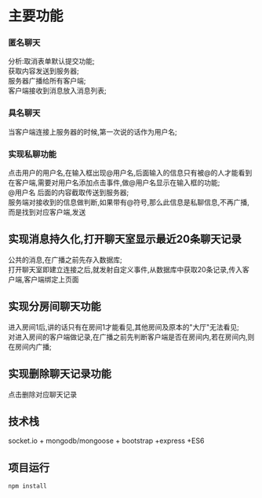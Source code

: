 # 主要功能
### 匿名聊天
分析:取消表单默认提交功能;   
获取内容发送到服务器;   
服务器广播给所有客户端;  
客户端接收到消息放入消息列表;
### 具名聊天
当客户端连接上服务器的时候,第一次说的话作为用户名;    
### 实现私聊功能
点击用户的用户名,在输入框出现@用户名,后面输入的信息只有被@的人才能看到    
在客户端,需要对用户名添加点击事件,做@用户名显示在输入框的功能;       
@用户名 后面的内容截取传送到服务器;      
服务端对接收到的信息做判断,如果带有@符号,那么此信息是私聊信息,不再广播,而是找到对应客户端,发送
##  实现消息持久化,打开聊天室显示最近20条聊天记录 
公共的消息,在广播之前先存入数据库;    
打开聊天室即建立连接之后,就发射自定义事件,从数据库中获取20条记录,传入客户端,客户端绑定上页面   
## 实现分房间聊天功能
进入房间1后,讲的话只有在房间1才能看见,其他房间及原本的"大厅"无法看见;   
对进入房间的客户端做记录,在广播之前先判断客户端是否在房间内,若在房间内,则在房间内广播;       
## 实现删除聊天记录功能   
点击删除对应聊天记录
## 技术栈
socket.io + mongodb/mongoose + bootstrap +express +ES6

## 项目运行
```
npm install
```